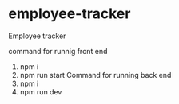 # employee-tracker
Employee tracker

command for runnig front end
  1) npm i
  2) npm run start
Command for running back end
  1) npm i
  2) npm run dev
  

